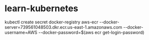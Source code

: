 # learn-kubernetes


kubectl create secret docker-registry aws-ecr --docker-server=739561048503.dkr.ecr.us-east-1.amazonaws.com --docker-username=AWS --docker-password=$(aws ecr get-login-password)

